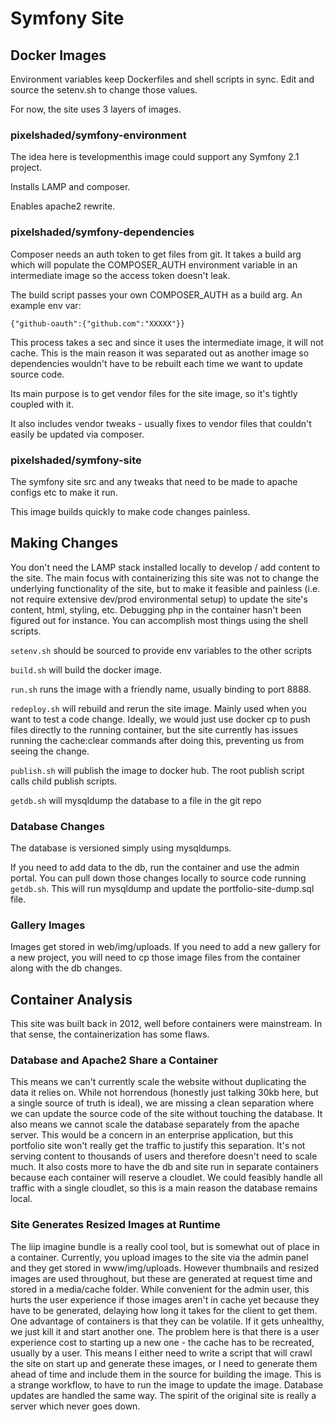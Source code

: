# Symfony Site

## Docker Images

Environment variables keep Dockerfiles and shell scripts in sync. Edit and source the setenv.sh to change those values.

For now, the site uses 3 layers of images.

### pixelshaded/symfony-environment
The idea here is tevelopmenthis image could support any Symfony 2.1 project.

Installs LAMP and composer.

Enables apache2 rewrite.

### pixelshaded/symfony-dependencies
Composer needs an auth token to get files from git. It takes a build arg which will populate the COMPOSER_AUTH environment
variable in an intermediate image so the access token doesn't leak.

The build script passes your own COMPOSER_AUTH as a build arg. An example env var:

`{"github-oauth":{"github.com":"XXXXX"}}`

This process takes a sec and since it uses the intermediate image, it will not cache. This is the main reason it was 
separated out as another image so dependencies wouldn't have to be rebuilt each time we want to update source code.

Its main purpose is to get vendor files for the site image, so it's tightly coupled with it.

It also includes vendor tweaks - usually fixes to vendor files that couldn't easily be updated via composer.

### pixelshaded/symfony-site
The symfony site src and any tweaks that need to be made to apache configs etc to make it run.

This image builds quickly to make code changes painless. 

## Making Changes
  
You don't need the LAMP stack installed locally to develop / add content to the site. The main focus with containerizing
this site was not to change the underlying functionality of the site, but to make it feasible and painless (i.e. not require
extensive dev/prod environmental setup) to update the site's content, html, styling, etc.
Debugging php in the container hasn't been figured out for instance. You can accomplish most things using the shell scripts.

`setenv.sh` should be sourced to provide env variables to the other scripts

`build.sh` will build the docker image.

`run.sh` runs the image with a friendly name, usually binding to port 8888.

`redeploy.sh` will rebuild and rerun the site image. Mainly used when you want to test a code change. 
Ideally, we would just use docker cp to push files directly to the running container, but the site
currently has issues running the cache:clear commands after doing this, preventing us from seeing
the change.

`publish.sh` will publish the image to docker hub. The root publish script calls child publish scripts.

`getdb.sh` will mysqldump the database to a file in the git repo

### Database Changes

The database is versioned simply using mysqldumps.

If you need to add data to the db, run the container and use the admin portal. You can pull down those changes locally 
to source code running `getdb.sh`. This will run mysqldump and update the portfolio-site-dump.sql file.

### Gallery Images

Images get stored in web/img/uploads. If you need to add a new gallery for a new project, you will need to cp those image
files from the container along with the db changes.

## Container Analysis

This site was built back in 2012, well before containers were mainstream. In that sense, the containerization has some flaws.

### Database and Apache2 Share a Container

This means we can't currently scale the website without duplicating the data it relies on. While
not horrendous (honestly just talking 30kb here, but a single source of truth is ideal), we are missing a clean separation where we can update the source code of the site
without touching the database. It also means we cannot scale the database separately from the apache server. This would be a concern
in an enterprise application, but this portfolio site won't really get the traffic
to justify this separation. It's not serving content to thousands of users and therefore doesn't need to scale much. It also
costs more to have the db and site run in separate containers because each container will reserve a cloudlet. We could feasibly
handle all traffic with a single cloudlet, so this is a main reason the database remains local.

### Site Generates Resized Images at Runtime

The liip imagine bundle is a really cool tool, but is somewhat out of place in a container. Currently, you upload images to the site
via the admin panel and they get stored in www/img/uploads. However thumbnails and resized images are used throughout, but these are generated
at request time and stored in a media/cache folder. While convenient for the admin user, this hurts the user experience
if those images aren't in cache yet because they have to be generated, delaying how long it takes for the client to get them.
One advantage of containers is that they can be volatile. If it gets unhealthy, we just kill it and start another one. The problem
here is that there is a user experience cost to starting up a new one - the cache has to be recreated, usually by a user.
This means I either need to write a script that will crawl the site on start up and generate these images, or I need to generate them
ahead of time and include them in the source for building the image. This is a strange workflow, to have to run the image
to update the image. Database updates are handled the same way. The spirit of the original site is really a server 
which never goes down.

